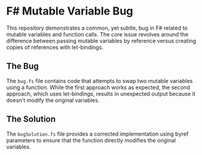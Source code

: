 # F# Mutable Variable Bug

This repository demonstrates a common, yet subtle, bug in F# related to mutable variables and function calls.  The core issue revolves around the difference between passing mutable variables by reference versus creating copies of references with let-bindings. 

## The Bug

The `bug.fs` file contains code that attempts to swap two mutable variables using a function. While the first approach works as expected, the second approach, which uses let-bindings, results in unexpected output because it doesn't modify the original variables.

## The Solution

The `bugSolution.fs` file provides a corrected implementation using byref parameters to ensure that the function directly modifies the original variables.